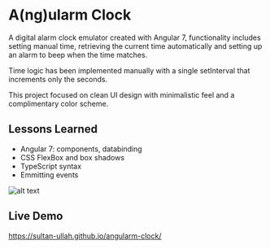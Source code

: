 # A(ng)ularm Clock

A digital alarm clock emulator created with Angular 7, functionality includes setting manual time, retrieving the current time automatically and setting up an alarm to beep when the time matches.

Time logic has been implemented manually with a single setInterval that increments only the seconds.

This project focused on clean UI design with minimalistic feel and a complimentary color scheme.

## Lessons Learned
- Angular 7: components, databinding
- CSS FlexBox and box shadows
- TypeScript syntax
- Emmitting events

![alt text](https://i.ibb.co/s3JkKJh/Screen-Shot-2019-03-20-at-9-28-45-PM.png)



## Live Demo
https://sultan-ullah.github.io/angularm-clock/
